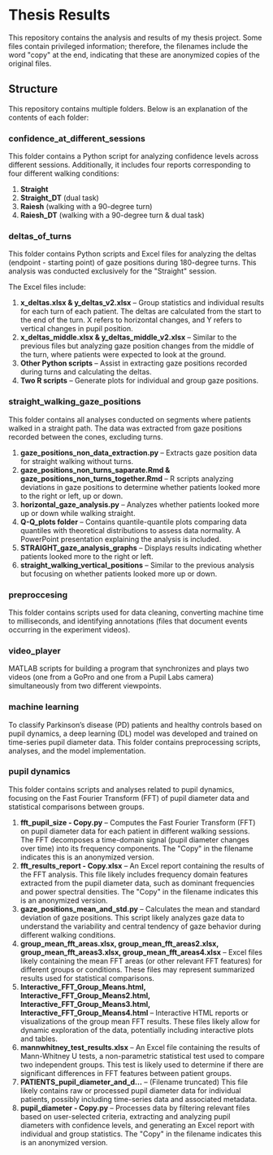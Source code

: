 
# Thesis Results

This repository contains the analysis and results of my thesis project. Some files contain privileged information; therefore, the filenames include the word "copy" at the end, indicating that these are anonymized copies of the original files.

## Structure

This repository contains multiple folders. Below is an explanation of the contents of each folder:

### confidence_at_different_sessions
This folder contains a Python script for analyzing confidence levels across different sessions. Additionally, it includes four reports corresponding to four different walking conditions:
1. **Straight**
2. **Straight_DT** (dual task)
3. **Raiesh** (walking with a 90-degree turn)
4. **Raiesh_DT** (walking with a 90-degree turn & dual task)

### deltas_of_turns
This folder contains Python scripts and Excel files for analyzing the deltas (endpoint - starting point) of gaze positions during 180-degree turns. This analysis was conducted exclusively for the "Straight" session.

The Excel files include:
1. **x_deltas.xlsx & y_deltas_v2.xlsx** – Group statistics and individual results for each turn of each patient. The deltas are calculated from the start to the end of the turn. X refers to horizontal changes, and Y refers to vertical changes in pupil position.
2. **x_deltas_middle.xlsx & y_deltas_middle_v2.xlsx** – Similar to the previous files but analyzing gaze position changes from the middle of the turn, where patients were expected to look at the ground.
3. **Other Python scripts** – Assist in extracting gaze positions recorded during turns and calculating the deltas.
4. **Two R scripts** – Generate plots for individual and group gaze positions.

### straight_walking_gaze_positions
This folder contains all analyses conducted on segments where patients walked in a straight path. The data was extracted from gaze positions recorded between the cones, excluding turns.

1. **gaze_positions_non_data_extraction.py** – Extracts gaze position data for straight walking without turns.
2. **gaze_positions_non_turns_saparate.Rmd & gaze_positions_non_turns_together.Rmd** – R scripts analyzing deviations in gaze positions to determine whether patients looked more to the right or left, up or down.
3. **horizontal_gaze_analysis.py** – Analyzes whether patients looked more up or down while walking straight.
4. **Q-Q_plots folder** – Contains quantile-quantile plots comparing data quantiles with theoretical distributions to assess data normality. A PowerPoint presentation explaining the analysis is included.
5. **STRAIGHT_gaze_analysis_graphs** – Displays results indicating whether patients looked more to the right or left.
6. **straight_walking_vertical_positions** – Similar to the previous analysis but focusing on whether patients looked more up or down.

### preproccesing
This folder contains scripts used for data cleaning, converting machine time to milliseconds, and identifying annotations (files that document events occurring in the experiment videos).

### video_player
MATLAB scripts for building a program that synchronizes and plays two videos (one from a GoPro and one from a Pupil Labs camera) simultaneously from two different viewpoints.

### machine learning
To classify Parkinson’s disease (PD) patients and healthy controls based on pupil dynamics, a deep learning (DL) model was developed and trained on time-series pupil diameter data. This folder contains preprocessing scripts, analyses, and the model implementation.

### pupil dynamics
This folder contains scripts and analyses related to pupil dynamics, focusing on the Fast Fourier Transform (FFT) of pupil diameter data and statistical comparisons between groups.

1.  **fft_pupil_size - Copy.py** – Computes the Fast Fourier Transform (FFT) on pupil diameter data for each patient in different walking sessions. The FFT decomposes a time-domain signal (pupil diameter changes over time) into its frequency components. The "Copy" in the filename indicates this is an anonymized version.
2.  **fft_results_report - Copy.xlsx** – An Excel report containing the results of the FFT analysis. This file likely includes frequency domain features extracted from the pupil diameter data, such as dominant frequencies and power spectral densities. The "Copy" in the filename indicates this is an anonymized version.
3.  **gaze_positions_mean_and_std.py** – Calculates the mean and standard deviation of gaze positions. This script likely analyzes gaze data to understand the variability and central tendency of gaze behavior during different walking conditions.
4.  **group_mean_fft_areas.xlsx, group_mean_fft_areas2.xlsx, group_mean_fft_areas3.xlsx, group_mean_fft_areas4.xlsx** – Excel files likely containing the mean FFT areas (or other relevant FFT features) for different groups or conditions. These files may represent summarized results used for statistical comparisons.
5.  **Interactive_FFT_Group_Means.html, Interactive_FFT_Group_Means2.html, Interactive_FFT_Group_Means3.html, Interactive_FFT_Group_Means4.html** – Interactive HTML reports or visualizations of the group mean FFT results. These files likely allow for dynamic exploration of the data, potentially including interactive plots and tables.
6.  **mannwhitney_test_results.xlsx** – An Excel file containing the results of Mann-Whitney U tests, a non-parametric statistical test used to compare two independent groups. This test is likely used to determine if there are significant differences in FFT features between patient groups.
7.  **PATIENTS_pupil_diameter_and_d...** – (Filename truncated) This file likely contains raw or processed pupil diameter data for individual patients, possibly including time-series data and associated metadata.
8.  **pupil_diameter - Copy.py** – Processes data by filtering relevant files based on user-selected criteria, extracting and analyzing pupil diameters with confidence levels, and generating an Excel report with individual and group statistics. The "Copy" in the filename indicates this is an anonymized version.


